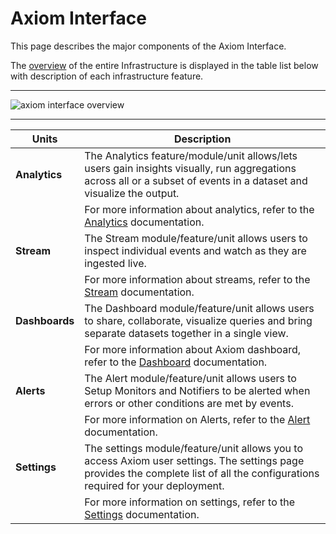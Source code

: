 <div class="axi-header">
  <h1>Axiom Interface</h1>
</div>


This page describes the major components of the Axiom Interface. 

The [overview](index.md) of the entire Infrastructure is displayed in the table list below with description of each infrastructure feature. 

---

<img class="axi-crop" src="/assets/shots/axiom-interface.png" alt="axiom interface overview" />


---

| **Units**            |    **Description**                                                                                 |
| -------------------- | ------------------------------------------------------------------------------------------------------- |
| **Analytics**            | The Analytics feature/module/unit allows/lets users gain insights visually, run aggregations across all or a subset of events in a dataset and visualize the output. |
|                       | For more information about analytics, refer to the [Analytics](/usage/analyze) documentation. |
| **Stream**           | The Stream module/feature/unit allows users to inspect individual events and watch as they are ingested live. |
|                     | For more information about streams, refer to the [Stream](/usage/stream) documentation. |
| **Dashboards**      | The Dashboard module/feature/unit allows users to share, collaborate, visualize queries and bring separate datasets together in a single view. |
|                     | For more information about Axiom dashboard, refer to the [Dashboard](/usage/dashboards) documentation. |
| **Alerts**          | The Alert module/feature/unit allows users to Setup Monitors and Notifiers to be alerted when errors or other conditions are met by events. |
|                      | For more information on Alerts, refer to the [Alert](/usage/alerts) documentation. |
| **Settings**        | The settings module/feature/unit allows you to access Axiom user settings. The settings page provides the complete list of all the configurations required for your deployment. |
|                      | For more information on settings, refer to the [Settings](/usage/settings) documentation. |